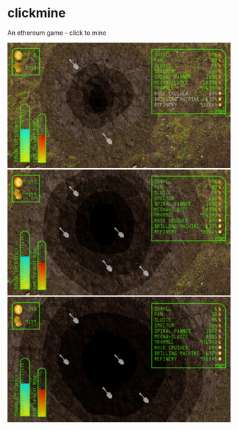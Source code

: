 # clickmine
An ethereum game - click to mine

![UI mock up 1](/ClickMine1.jpg?raw=true "UI mock up 1")
![UI mock up 2](/ClickMine2.jpg?raw=true "UI mock up 2")
![UI mock up 3](/ClickMine3.jpg?raw=true "UI mock up 3")
